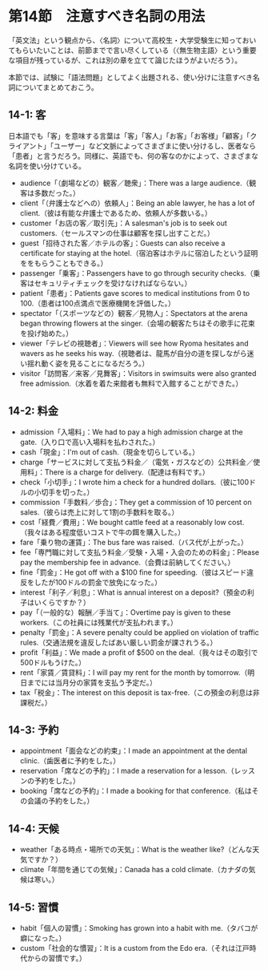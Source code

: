 # 第14節　注意すべき名詞の用法
「英文法」という観点から、〈名詞〉について高校生・大学受験生に知っておいてもらいたいことは、前節までで言い尽くしている（〈無生物主語〉という重要な項目が残っているが、これは別の章を立てて論じたほうがよいだろう）。

本節では、試験に「語法問題」としてよく出題される、使い分けに注意すべき名詞についてまとめておこう。

## 14-1: 客
日本語でも「客」を意味する言葉は「客」「客人」「お客」「お客様」「顧客」「クライアント」「ユーザー」など文脈によってさまざまに使い分けるし、医者なら「患者」と言うだろう。同様に、英語でも、何の客なのかによって、さまざまな名詞を使い分けている。

- audience「（劇場などの）観客／聴衆」：There was a large audience.（観客は多数だった。）
- client「（弁護士などへの）依頼人」：Being an able lawyer, he has a lot of client.（彼は有能な弁護士であるため、依頼人が多数いる。）
- customer「お店の客／取引先」：A salesman's job is to seek out customers.（セールスマンの仕事は顧客を探し出すことだ。）
- guest「招待された客／ホテルの客」：Guests can also receive a certificate for staying at the hotel.（宿泊客はホテルに宿泊したという証明ををもらうこともできる。）
- passenger「乗客」：Passengers have to go through security checks.（乗客はセキュリティチェックを受けなければならない。）
- patient「患者」：Patients gave scores to medical institutions from 0 to 100.（患者は100点満点で医療機関を評価した。）
- spectator「（スポーツなどの）観客／見物人」：Spectators at the arena began throwing flowers at the singer.（会場の観客たちはその歌手に花束を投げ始めた。）
- viewer「テレビの視聴者」：Viewers will see how Ryoma hesitates and wavers as he seeks his way.（視聴者は、龍馬が自分の道を探しながら迷い揺れ動く姿を見ることになるだろう。）
- visitor「訪問客／来客／見舞客」：Visitors in swimsuits were also granted free admission.（水着を着た来館者も無料で入館することができた。）

## 14-2: 料金
- admission「入場料」：We had to pay a high admission charge at the gate.（入り口で高い入場料を払わされた。）
- cash「現金」：I'm out of cash.（現金を切らしている。）
- charge「サービスに対して支払う料金／（電気・ガスなどの）公共料金／使用料」：There is a charge for delivery.（配達は有料です。）
- check「小切手」：I wrote him a check for a hundred dollars.（彼に100ドルの小切手を切った。）
- commission「手数料／歩合」：They get a commission of 10 percent on sales.（彼らは売上に対して1割の手数料を取る。）
- cost「経費／費用」：We bought cattle feed at a reasonably low cost.（我々はある程度低いコストで牛の餌を購入した。）
- fare「乗り物の運賃」：The bus fare was raised.（バス代が上がった。）
- fee「専門職に対して支払う料金／受験・入場・入会のための料金」：Please pay the membership fee in advance.（会費は前納してください。）
- fine「罰金」：He got off with a $100 fine for speeding.（彼はスピード違反をしたが100ドルの罰金で放免になった。）
- interest「利子／利息」：What is annual interest on a deposit?（預金の利子はいくらですか？）
- pay「（一般的な）報酬／手当て」：Overtime pay is given to these workers.（この社員には残業代が支払われます。）
- penalty「罰金」：A severe penalty could be applied on violation of traffic rules.（交通法規を違反したばあい厳しい罰金が課されうる。）
- profit「利益」：We made a profit of $500 on the deal.（我々はその取引で500ドルもうけた。）
- rent「家賃／賃貸料」：I will pay my rent for the month by tomorrow.（明日までには当月分の家賃を支払う予定だ。）
- tax「税金」：The interest on this deposit is tax-free.（この預金の利息は非課税だ。）

## 14-3: 予約
- appointment「面会などの約束」：I made an appointment at the dental clinic.（歯医者に予約をした。）
- reservation「席などの予約」：I made a reservation for a lesson.（レッスンの予約をした。）
- booking「席などの予約」：I made a booking for that conference.（私はその会議の予約をした。）

## 14-4: 天候
- weather「ある時点・場所での天気」：What is the weather like?（どんな天気ですか？）
- climate「年間を通じての気候」：Canada has a cold climate.（カナダの気候は寒い。）

## 14-5: 習慣
- habit「個人の習慣」：Smoking has grown into a habit with me.（タバコが癖になった。）
- custom「社会的な慣習」：It is a custom from the Edo era.（それは江戸時代からの習慣です。）

